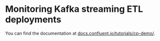 # Monitoring Kafka streaming ETL deployments

You can find the documentation at [docs.confluent.io/tutorials/cp-demo/](docs.confluent.io/tutorials/cp-demo/).